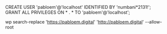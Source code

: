 CREATE USER 'pabloem'@'localhost' IDENTIFIED BY 'numbani*2131!';
GRANT ALL PRIVILEGES ON * . * TO 'pabloem'@'localhost';

wp search-replace 'https://pabloem.digital' 'http://pabloem.digital' --allow-root